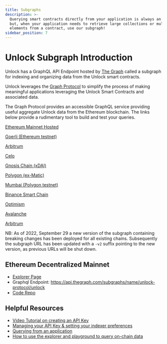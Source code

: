 ```yaml
---
title: Subgraphs
description: >-
  Querying smart contracts directly from your application is always an option,
  but, when your application needs to retrieve large collections or multiple
  elements from a contract, use our subgraph!
sidebar_position: 7
---
```


# Unlock Subgraph Introduction

Unlock has a GraphQL API Endpoint hosted by [The Graph](https://thegraph.com/docs/about/introduction#what-the-graph-is) called a subgraph for indexing and organizing data from the Unlock smart contracts.

Unlock leverages the [Graph Protocol](https://thegraph.com) to simplify the process of making meaningful applications leveraging the Unlock Smart Contracts and associated data.

The Graph Protocol provides an accessible GraphQL service providing useful aggregate Unlock data from the Ethereum blockchain. The links below provide a rudimentary tool to build and test your queries.

[Ethereum Mainnet Hosted](https://thegraph.com/explorer/subgraph/unlock-protocol/mainnet-v2)

[Goerli (Ethereum testnet)](https://thegraph.com/hosted-service/subgraph/unlock-protocol/goerli-v2)

[Arbitrum](https://thegraph.com/hosted-service/subgraph/unlock-protocol/arbitrum-v2)

[Celo](https://thegraph.com/hosted-service/subgraph/unlock-protocol/celo-v2)

[Gnosis Chain (xDAI)](https://thegraph.com/explorer/subgraph/unlock-protocol/gnosis-v2)

[Polygon (ex-Matic)](https://thegraph.com/explorer/subgraph/unlock-protocol/polygon-v2)

[Mumbai (Polygon testnet)](https://thegraph.com/hosted-service/subgraph/unlock-protocol/mumbai-v2)

[Binance Smart Chain](https://thegraph.com/hosted-service/subgraph/unlock-protocol/bsc-v2)

[Optimism](https://thegraph.com/hosted-service/subgraph/unlock-protocol/optimism-v2)

[Avalanche](https://thegraph.com/hosted-service/subgraph/unlock-protocol/avalanche-v2)

[Arbitrum](https://thegraph.com/hosted-service/subgraph/unlock-protocol/arbitrum-v2)

NB: As of 2022, September 29 a new version of the subgraph containing breaking changes has been deployed for all existing chains. Subsequently the subgraph URL has been updated with a `-v2` suffix pointing to the new version, as previous URLs will be shut down.

## Ethereum Decentralized Mainnet

- [Explorer Page](https://thegraph.com/explorer/subgraphs/8u7KcVRxjtTDRgEJup3UuPJk6YoRDTHNpSMk5BEpdw42?view=Overview)
- Graphql Endpoint: https://api.thegraph.com/subgraphs/name/unlock-protocol/unlock
- [Code Repo](https://github.com/unlock-protocol/unlock/tree/master/subgraph)

## Helpful Resources

- [Video Tutorial on creating an API Key](https://www.youtube.com/watch?v=UrfIpm-Vlgs)
- [Managing your API Key & setting your indexer preferences](https://thegraph.com/docs/en/studio/managing-api-keys/)
- [Querying from an application](https://thegraph.com/docs/en/developer/querying-from-your-app/)
- [How to use the explorer and playground to query on-chain data](https://medium.com/@chidubem_/how-to-query-on-chain-data-with-the-graph-f8507488215)

